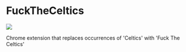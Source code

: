FuckTheCeltics
=============

![](logo.png)

Chrome extension that replaces occurrences of 'Celtics' with 'Fuck The Celtics'
